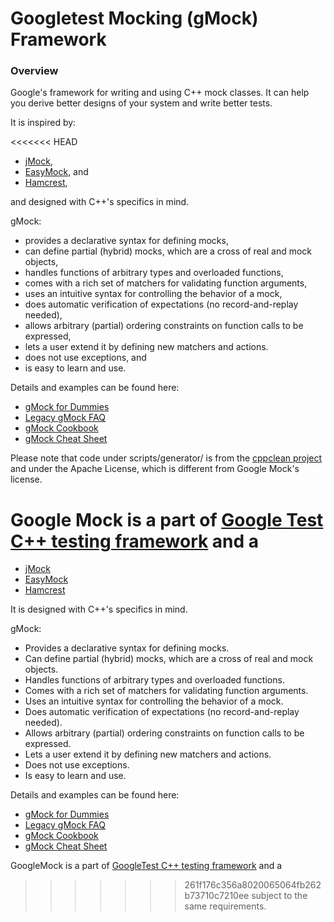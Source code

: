 # Googletest Mocking (gMock) Framework

### Overview

Google's framework for writing and using C++ mock classes. It can help you
derive better designs of your system and write better tests.

It is inspired by:

<<<<<<< HEAD
*   [jMock](http://www.jmock.org/),
*   [EasyMock](http://www.easymock.org/), and
*   [Hamcrest](http://code.google.com/p/hamcrest/),

and designed with C++'s specifics in mind.

gMock:

-   provides a declarative syntax for defining mocks,
-   can define partial (hybrid) mocks, which are a cross of real and mock
    objects,
-   handles functions of arbitrary types and overloaded functions,
-   comes with a rich set of matchers for validating function arguments,
-   uses an intuitive syntax for controlling the behavior of a mock,
-   does automatic verification of expectations (no record-and-replay needed),
-   allows arbitrary (partial) ordering constraints on function calls to be
    expressed,
-   lets a user extend it by defining new matchers and actions.
-   does not use exceptions, and
-   is easy to learn and use.

Details and examples can be found here:

*   [gMock for Dummies](docs/for_dummies.md)
*   [Legacy gMock FAQ](docs/gmock_faq.md)
*   [gMock Cookbook](docs/cook_book.md)
*   [gMock Cheat Sheet](docs/cheat_sheet.md)

Please note that code under scripts/generator/ is from the [cppclean
project](http://code.google.com/p/cppclean/) and under the Apache
License, which is different from Google Mock's license.

Google Mock is a part of
[Google Test C++ testing framework](http://github.com/google/googletest/) and a
=======
*   [jMock](http://www.jmock.org/)
*   [EasyMock](http://www.easymock.org/)
*   [Hamcrest](http://code.google.com/p/hamcrest/)

It is designed with C++'s specifics in mind.

gMock:

-   Provides a declarative syntax for defining mocks.
-   Can define partial (hybrid) mocks, which are a cross of real and mock
    objects.
-   Handles functions of arbitrary types and overloaded functions.
-   Comes with a rich set of matchers for validating function arguments.
-   Uses an intuitive syntax for controlling the behavior of a mock.
-   Does automatic verification of expectations (no record-and-replay needed).
-   Allows arbitrary (partial) ordering constraints on function calls to be
    expressed.
-   Lets a user extend it by defining new matchers and actions.
-   Does not use exceptions.
-   Is easy to learn and use.

Details and examples can be found here:

*   [gMock for Dummies](https://google.github.io/googletest/gmock_for_dummies.html)
*   [Legacy gMock FAQ](https://google.github.io/googletest/gmock_faq.html)
*   [gMock Cookbook](https://google.github.io/googletest/gmock_cook_book.html)
*   [gMock Cheat Sheet](https://google.github.io/googletest/gmock_cheat_sheet.html)

GoogleMock is a part of
[GoogleTest C++ testing framework](http://github.com/google/googletest/) and a
>>>>>>> 261f176c356a8020065064fb262b73710c7210ee
subject to the same requirements.
